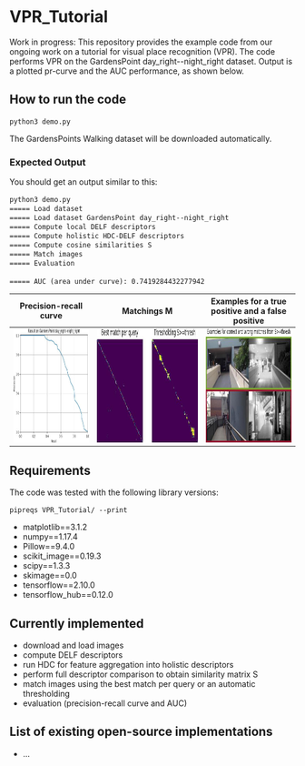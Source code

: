 # VPR_Tutorial
Work in progress: This repository provides the example code from our ongoing work on a tutorial for visual place recognition (VPR).
The code performs VPR on the GardensPoint day_right--night_right dataset. Output is a plotted pr-curve and the AUC performance, as shown below.

## How to run the code
```
python3 demo.py
```
The GardensPoints Walking dataset will be downloaded automatically.

### Expected Output
You should get an output similar to this:
```
python3 demo.py
===== Load dataset
===== Load dataset GardensPoint day_right--night_right
===== Compute local DELF descriptors
===== Compute holistic HDC-DELF descriptors
===== Compute cosine similarities S
===== Match images
===== Evaluation

===== AUC (area under curve): 0.7419284432277942 
```

| Precision-recall curve | Matchings M | Examples for a true positive and a false positive |
|:-------------------------:|:-------------------------:|:-------------------------:|
|<img src="output_images/pr_curve.jpg" alt="precision-recall curve P=f(R)" height="200">  |  <img src="output_images/matchings.jpg" alt="output_images/matchings.jpg" height="200"> | <img src="output_images/examples_tp_fp.jpg" alt="Examples for true positive (TP) and false positive (FP)" height="200">| 

## Requirements
The code was tested with the following library versions:
```
pipreqs VPR_Tutorial/ --print
```
- matplotlib==3.1.2
- numpy==1.17.4
- Pillow==9.4.0
- scikit_image==0.19.3
- scipy==1.3.3
- skimage==0.0
- tensorflow==2.10.0
- tensorflow_hub==0.12.0


## Currently implemented
- download and load images
- compute DELF descriptors
- run HDC for feature aggregation into holistic descriptors
- perform full descriptor comparison to obtain similarity matrix S
- match images using the best match per query or an automatic thresholding
- evaluation (precision-recall curve and AUC)

## List of existing open-source implementations
- ...
